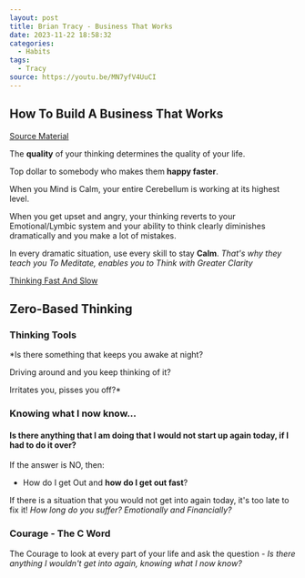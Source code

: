 ```yaml
---
layout: post
title: Brian Tracy - Business That Works
date: 2023-11-22 18:58:32
categories:
  - Habits
tags:
  - Tracy
source: https://youtu.be/MN7yfV4UuCI
---
```

## How To Build A Business That Works

[Source Material](https://youtu.be/MN7yfV4UuCI)

The **quality** of your thinking determines the quality of your life.

Top dollar to somebody who makes them **happy faster**.

When you Mind is Calm, your entire Cerebellum is working at its highest level.

When you get upset and angry, your thinking reverts to your Emotional/Lymbic system and your ability to think clearly diminishes dramatically and you make a lot of mistakes.

In every dramatic situation, use every skill to stay **Calm**.
*That's why they teach you To Meditate, enables you to Think with Greater Clarity*

[Thinking Fast And Slow](https://carturesti.ro/carte/thinking-fast-and-slow-170905)
## Zero-Based Thinking

### Thinking Tools
*Is there something that keeps you awake at night?

Driving around and you keep thinking of it?

Irritates you, pisses you off?*

### Knowing what I now know...

#### **Is there anything that I am doing that I would not start up again today, if I had to do it over?**

If the answer is NO, then:
- How do I get Out and **how do I get out fast**?

If there is a situation that you would not get into again today, it's too late to fix it!
*How long do you suffer? 
Emotionally and Financially?*

### Courage - The C Word
The Courage to look at every part of your life and ask the question - *Is there anything I wouldn't get into again, knowing what I now know?*